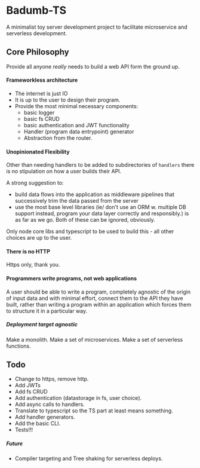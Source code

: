 # Badumb-TS
A minimalist toy server development project to facilitate 
microservice and serverless development.

## Core Philosophy
Provide all anyone _really_ needs to build a web API form the ground up.
#### Frameworkless architecture
- The internet is just IO
- It is up to the user to design their program.
- Provide the most minimal necessary components:
  - basic logger
  - basic fs CRUD
  - basic authentication and JWT functionality
  - Handler (program data entrypoint) generator
  - Abstraction from the router.
#### Unopinionated Flexibility
Other than needing handlers to be added to subdirectories of `handlers` there 
is no stipulation on how a user builds their API.

A strong suggestion to:
- build data flows into the application as middleware pipelines that successively 
  trim the data passed from the server 
- use the most base level libraries (ie/ don't use an ORM w. multiple DB support
  instead, program your data layer correctly and responsibly.)
is as far as we go. Both of these can be ignored, obviously.

Only node core libs and typescript to be used to build this - all other choices 
are up to the user.
#### There is no HTTP
Https only, thank you.
#### Programmers write programs, not web applications
A user should be able to write a program, completely agnostic of the origin
of input data and with minimal effort, connect them to the API they have built,
rather than writing a program within an application which forces them to structure 
it in a particular way.
##### Deployment target agnostic
Make a monolith. Make a set of microservices. Make a set of serverless functions.

## Todo
- Change to https, remove http.
- Add JWTs
- Add fs CRUD  
- Add authentication (datastorage in fs, user choice).
- Add async calls to handlers.
- Translate to typescript so the TS part at least means something.
- Add handler generators.
- Add the basic CLI.
- Tests!!!
##### Future
- Compiler targeting and Tree shaking for serverless deploys.
